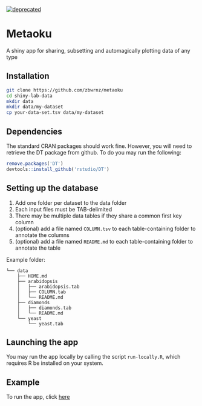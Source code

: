 [![deprecated](http://badges.github.io/stability-badges/dist/deprecated.svg)](http://github.com/badges/stability-badges)

# Metaoku

A shiny app for sharing, subsetting and automagically plotting data of any type

## Installation

``` bash
git clone https://github.com/zbwrnz/metaoku
cd shiny-lab-data
mkdir data
mkdir data/my-dataset
cp your-data-set.tsv data/my-dataset
```

## Dependencies

The standard CRAN packages should work fine. However, you will need to retrieve the DT package from github. To do you may run the following:

``` R
remove.packages('DT')
devtools::install_github('rstudio/DT')
```


## Setting up the database

 1. Add one folder per dataset to the data folder
 2. Each input files must be TAB-delimited
 3. There may be multiple data tables if they share a common first key column
 4. (optional) add a file named `COLUMN.tsv` to each table-containing folder to annotate the columns
 5. (optional) add a file named `README.md` to each table-containing folder to annotate the table

Example folder:

```
└── data
    ├── HOME.md
    ├── arabidopsis
    │   ├── arabidopsis.tab
    │   ├── COLUMN.tab
    │   └── README.md
    ├── diamonds
    │   ├── diamonds.tab
    │   └── README.md
    └── yeast
        └── yeast.tab
```

## Launching the app

You may run the app locally by calling the script `run-locally.R`, which
requires R be installed on your system.

## Example

To run the app, click [here](https://metaoku.shinyapps.io/sandbox/)
